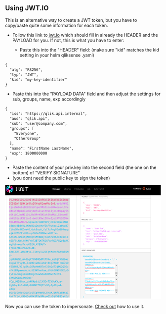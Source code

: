 ## Using JWT.IO
This is an alternative way to create a JWT token, but you have to copy/paste quite some information for each token.
 - Follow this link to <a href="https://jwt.io/#debugger-io?token=eyJhbGciOiJSUzI1NiIsInR5cCI6IkpXVCIsImtpZCI6Im15LWtleS1pZGVudGlmaWVyIn0.eyJpc3MiOiJodHRwczovL3FsaWsuYXBpLmludGVybmFsIiwiYXVkIjoicWxpay5hcGkiLCJzdWIiOiJhbm90aGVyQGdteC5ub3QiLCJncm91cHMiOlsiRXZlcnlvbmUiLCJPdGhlckdyb3VwIl0sIm5hbWUiOiJBbm90aGVyIiwiZXhwIjoxODAwMDAwMDAwfQ" target="_blank">jwt.io</a> which should fill in already the HEADER and the PAYLOAD for you. If not, this is what you have to enter: 
 
   * Paste this into the "HEADER" field: (make sure "kid" matches the kid setting in your helm qliksense .yaml)
```
{
  "alg": "RS256",
  "typ": "JWT",
  "kid": "my-key-identifier"
}
```
 - Paste this into the "PAYLOAD DATA" field and then adjust the settings for sub, groups, name, exp accordingly
```
{
  "iss": "https://qlik.api.internal",
  "aud": "qlik.api",
  "sub": "user@company.com",
  "groups": [
    "Everyone",
    "OtherGroup"
  ],
  "name": "FirstName LastName",
  "exp": 1800000000
} 
```
 - Paste the content of your priv.key into the second field (the one on the bottom) of "VERIFY SIGNATURE"
 - (you dont need the public key to sign the token)
 
 <img src="jwtio.png"/>
 
Now you can use the token to impersonate. <a href="using_token.md">Check out</a> how to use it.
